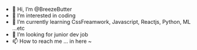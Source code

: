 - 👋 Hi, I’m @BreezeButter
- 👀 I’m interested in coding
- 🌱 I’m currently learning CssFreamwork, Javascript, Reactjs, Python, ML  ...etc
- 💞️ I’m looking for junior dev job
- 📫 How to reach me ... in here ~

<!---
BreezeButter/BreezeButter is a ✨ special ✨ repository because its `README.md` (this file) appears on your GitHub profile.
You can click the Preview link to take a look at your changes.
--->
